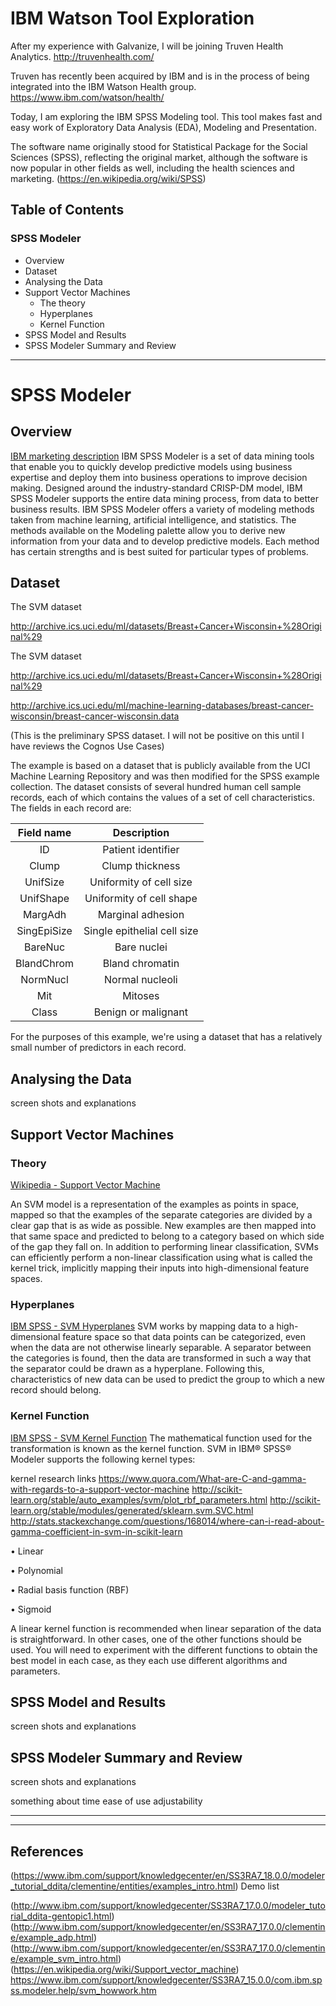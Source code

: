 # IBM Watson Tool Exploration

After my experience with Galvanize, I will be joining Truven Health Analytics. 
http://truvenhealth.com/

Truven has recently been acquired by IBM and is in the process of being integrated into the 
IBM Watson Health group. https://www.ibm.com/watson/health/

Today, I am exploring the IBM SPSS Modeling tool.
This tool makes fast and easy work of Exploratory Data Analysis (EDA), Modeling and Presentation.

The software name originally stood for Statistical Package for the Social Sciences (SPSS),
reflecting the original market, although the software is now popular in other fields as 
well, including the health sciences and marketing.
(https://en.wikipedia.org/wiki/SPSS)


## Table of Contents
### SPSS Modeler
* Overview
* Dataset
* Analysing the Data
* Support Vector Machines
    * The theory
    * Hyperplanes  
    * Kernel Function
* SPSS Model and Results
* SPSS Modeler Summary and Review

---

# SPSS Modeler

## Overview
[IBM marketing description](http://www.ibm.com/support/knowledgecenter/SS3RA7_18.0.0/modeler_mainhelp_client_ddita/clementine/entities/clem_family_overview.html)
IBM SPSS Modeler is a set of data mining tools that enable you to quickly develop predictive models using business expertise and deploy them into business operations to improve decision making. Designed around the industry-standard CRISP-DM model, IBM SPSS Modeler supports the entire data mining process, from data to better business results.
IBM SPSS Modeler offers a variety of modeling methods taken from machine learning, artificial intelligence, and statistics. The methods available on the Modeling palette allow you to derive new information from your data and to develop predictive models. Each method has certain strengths and is best suited for particular types of problems.
                    


## Dataset


The SVM dataset

http://archive.ics.uci.edu/ml/datasets/Breast+Cancer+Wisconsin+%28Original%29


The SVM dataset

http://archive.ics.uci.edu/ml/datasets/Breast+Cancer+Wisconsin+%28Original%29

http://archive.ics.uci.edu/ml/machine-learning-databases/breast-cancer-wisconsin/breast-cancer-wisconsin.data







(This is the preliminary SPSS dataset. I will not be positive on this until I have reviews the Cognos Use Cases)

The example is based on a dataset that is publicly available from the UCI Machine Learning Repository and was then modified for the SPSS example collection.
The dataset consists of several hundred human cell sample records, each of which contains the values of a set of cell characteristics. 
The fields in each record are:

|Field name|Description|
|:--------:|:---------:|
|ID	|Patient identifier|
|Clump|	Clump thickness|
|UnifSize|	Uniformity of cell size|
|UnifShape|	Uniformity of cell shape|
|MargAdh|	Marginal adhesion|
|SingEpiSize|	Single epithelial cell size|
|BareNuc|	Bare nuclei|
|BlandChrom|	Bland chromatin|
|NormNucl|	Normal nucleoli|
|Mit|	Mitoses|
|Class|	Benign or malignant|

For the purposes of this example, we're using a dataset that has a relatively small number of predictors in each record.


## Analysing the Data
screen shots and explanations

## Support Vector Machines

### Theory
[Wikipedia - Support Vector Machine](https://en.wikipedia.org/wiki/Support_vector_machine) 

An SVM model is a representation of the examples as points in space, mapped so that the examples of the separate categories are divided by a clear gap that is as wide as possible. New examples are then mapped into that same space and predicted to belong to a category based on which side of the gap they fall on.
In addition to performing linear classification, SVMs can efficiently perform a non-linear classification using what is called the kernel trick, implicitly mapping their inputs into high-dimensional feature spaces.

### Hyperplanes
[IBM SPSS - SVM Hyperplanes](https://www.ibm.com/support/knowledgecenter/SS3RA7_15.0.0/com.ibm.spss.modeler.help/svm_howwork.htm)
SVM works by mapping data to a high-dimensional feature space so that data points can be categorized, even when the data are not otherwise linearly separable. A separator between the categories is found, then the data are transformed in such a way that the separator could be drawn as a hyperplane. Following this, characteristics of new data can be used to predict the group to which a new record should belong.


### Kernel Function
[IBM SPSS - SVM Kernel Function](https://www.ibm.com/support/knowledgecenter/SS3RA7_15.0.0/com.ibm.spss.modeler.help/svm_howwork.htm)
The mathematical function used for the transformation is known as the kernel function. SVM in IBM® SPSS® Modeler supports the following kernel types:

kernel research links
https://www.quora.com/What-are-C-and-gamma-with-regards-to-a-support-vector-machine
http://scikit-learn.org/stable/auto_examples/svm/plot_rbf_parameters.html
http://scikit-learn.org/stable/modules/generated/sklearn.svm.SVC.html
http://stats.stackexchange.com/questions/168014/where-can-i-read-about-gamma-coefficient-in-svm-in-scikit-learn


• Linear

• Polynomial

• Radial basis function (RBF)

• Sigmoid

A linear kernel function is recommended when linear separation of the data is straightforward. In other cases, one of the other functions should be used. You will need to experiment with the different functions to obtain the best model in each case, as they each use different algorithms and parameters.



## SPSS Model and Results
screen shots and explanations


## SPSS Modeler Summary and Review
screen shots and explanations

something about time
ease of use
adjustability

---


---
## References

(https://www.ibm.com/support/knowledgecenter/en/SS3RA7_18.0.0/modeler_tutorial_ddita/clementine/entities/examples_intro.html) Demo list

(http://www.ibm.com/support/knowledgecenter/SS3RA7_17.0.0/modeler_tutorial_ddita-gentopic1.html)
(http://www.ibm.com/support/knowledgecenter/en/SS3RA7_17.0.0/clementine/example_adp.html)
(http://www.ibm.com/support/knowledgecenter/en/SS3RA7_17.0.0/clementine/example_svm_intro.html)
(https://en.wikipedia.org/wiki/Support_vector_machine)
https://www.ibm.com/support/knowledgecenter/SS3RA7_15.0.0/com.ibm.spss.modeler.help/svm_howwork.htm




